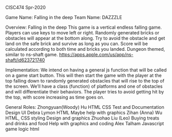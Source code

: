 CISC474 Spr-2020

Game Name: Falling in the deep
Team Name: DAZZZLE

Overview:  Falling in the deep
    This game is a vertical endless falling game. Players can use keys to move left or right. Randomly generated bricks or obstacles will appear at the bottom along. Try to avoid the obstacle and get land on the safe brick and survive as long as you can. Score will be calculated according to both time and bricks you landed. Dungeon themed, similar to ns-shaft game.
https://apps.apple.com/us/app/ns-shaft/id623721740

Implementation:
We intend on having a general js function that will be called on a game start button. This will then start the game with the player at the top falling down to randomly generated obstacles that will rise to the top of the screen. We’ll have a class (function) of platforms and one of obstacles and will differentiate their behaviors. The player tries to avoid getting hit by the top, with score increasing as time goes on. 

General Roles:
Zhongyuan(Woody) Hu
HTML CSS
Test and Documentation
Design UI 
Debra Lymon
HTML
Maybe help with graphics
Zihan (Anna) Wu
HTML,  CSS styling
Design and graphics
Zhuohao Liu (Leo) 
Buying treats and drinks and food
Help with graphics and coding
Alex Talham
Javascript game logic
html

